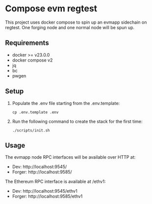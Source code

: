 # Compose evm regtest
This project uses docker compose to spin up an evmapp sidechain on regtest.  One forging node and one normal node will be spun up.

## Requirements
- docker >= v23.0.0
- docker compose v2
- jq
- bc
- pwgen

## Setup
1. Populate the .env file starting from the .env.template:
    ```shell
    cp .env.template .env
    ```
2. Run the following command to create the stack for the first time:
    ```shell
    ./scripts/init.sh
    ```

## Usage
The evmapp node RPC interfaces will be available over HTTP at:
- Dev: http://localhost:9545/
- Forger: http://localhost:9585/

The Ethereum RPC interface is available at /ethv1:
- Dev: http://localhost:9545/ethv1
- Forger: http://localhost:9585/ethv1
